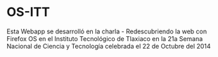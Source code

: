 OS-ITT
======
Esta Webapp se desarrolló en la charla - Redescubriendo la web con Firefox OS en el Instituto Tecnológico de Tlaxiaco en la 21a Semana Nacional de Ciencia y Tecnología celebrada el 22 de Octubre del 2014
